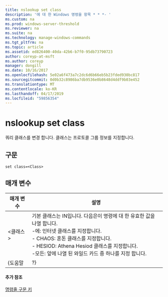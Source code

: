 ```yaml
---
title: nslookup set class
description: '에 대 한 Windows 명령을 항목 * * *- '
ms.custom: na
ms.prod: windows-server-threshold
ms.reviewer: na
ms.suite: na
ms.technology: manage-windows-commands
ms.tgt_pltfrm: na
ms.topic: article
ms.assetid: ed826400-40da-42b6-b7f0-95db73790723
author: coreyp-at-msft
ms.author: coreyp
manager: dongill
ms.date: 10/16/2017
ms.openlocfilehash: 5e02a6f473a7c2dc6d6b66eb5b23fded930bc817
ms.sourcegitcommit: 0d0b32c8986ba7db9536e0b8648d4ddf9b03e452
ms.translationtype: MT
ms.contentlocale: ko-KR
ms.lasthandoff: 04/17/2019
ms.locfileid: "59856354"
---
```

# <a name="nslookup-set-class"></a>nslookup set class



쿼리 클래스를 변경 합니다. 클래스는 프로토콜 그룹 정보를 지정합니다.

## <a name="syntax"></a>구문

```
set class=<Class>
```

## <a name="parameters"></a>매개 변수

|매개 변수|설명|
|---------|-----------|
|\<클래스 >|기본 클래스는 IN입니다. 다음은이 명령에 대 한 유효한 값을 나열 합니다.</br>-에: 인터넷 클래스를 지정합니다.</br>- CHAOS: 혼돈 클래스를 지정합니다.</br>- HESIOD: Athena Hesiod 클래스를 지정합니다.</br>-모든: 앞에 나열 된 와일드 카드 중 하나를 지정 합니다.|
|{도움말 | ?}|간단한 요약이 표시 되며 **nslookup** 하위 명령입니다.|

#### <a name="additional-references"></a>추가 참조

[명령줄 구문 키](command-line-syntax-key.md)